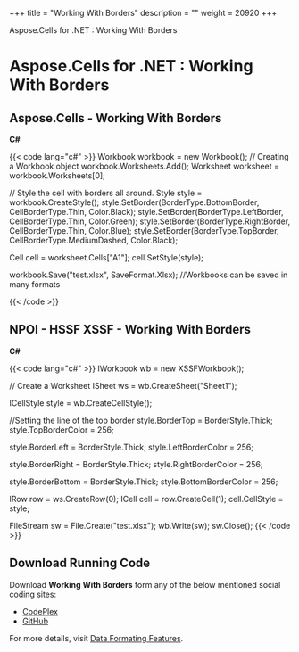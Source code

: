 +++
title = "Working With Borders" 
description = "" 
weight = 20920 
+++

Aspose.Cells for .NET : Working With Borders  

# Aspose.Cells for .NET : Working With Borders


## Aspose.Cells - Working With Borders

**C#**

{{< code lang="c#" >}}
Workbook workbook = new Workbook(); // Creating a Workbook object
workbook.Worksheets.Add();
Worksheet worksheet = workbook.Worksheets[0];

// Style the cell with borders all around.
Style style = workbook.CreateStyle();
style.SetBorder(BorderType.BottomBorder, CellBorderType.Thin, Color.Black);
style.SetBorder(BorderType.LeftBorder, CellBorderType.Thin, Color.Green);
style.SetBorder(BorderType.RightBorder, CellBorderType.Thin, Color.Blue);
style.SetBorder(BorderType.TopBorder, CellBorderType.MediumDashed, Color.Black);

Cell cell = worksheet.Cells["A1"];
cell.SetStyle(style);            

workbook.Save("test.xlsx", SaveFormat.Xlsx); //Workbooks can be saved in many formats

{{< /code >}}

## NPOI - HSSF XSSF - Working With Borders

**C#**

{{< code lang="c#" >}}
IWorkbook wb = new XSSFWorkbook();

// Create a Worksheet
ISheet ws = wb.CreateSheet("Sheet1");

ICellStyle style = wb.CreateCellStyle();

//Setting the line of the top border
style.BorderTop = BorderStyle.Thick;
style.TopBorderColor = 256;

style.BorderLeft = BorderStyle.Thick;
style.LeftBorderColor = 256;

style.BorderRight = BorderStyle.Thick;
style.RightBorderColor = 256;

style.BorderBottom = BorderStyle.Thick;
style.BottomBorderColor = 256;

IRow row = ws.CreateRow(0);
ICell cell = row.CreateCell(1);
cell.CellStyle = style;

FileStream sw = File.Create("test.xlsx");
wb.Write(sw);
sw.Close();
{{< /code >}}

## Download Running Code

Download **Working With Borders** form any of the below mentioned social coding sites:

*   [CodePlex](https://asposenpoi.codeplex.com/downloads/get/1508248)
*   [GitHub](https://github.com/aspose-cells/Aspose.Cells-for-.NET/releases/download/Aspose.Cells_Vs_NPOI_HWPF_and_XWPF_v1.1/Working.With.Borders.zip)

For more details, visit [Data Formating Features](http://www.aspose.com/docs/display/cellsjava/Working+with+Data+Formatting).


